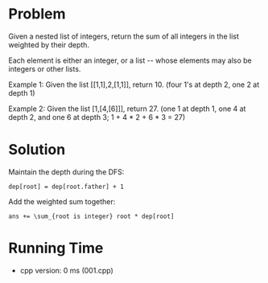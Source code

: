 # Problem

Given a nested list of integers, return the sum of all integers in the list weighted by their depth.

Each element is either an integer, or a list -- whose elements may also be integers or other lists.

Example 1:
Given the list [[1,1],2,[1,1]], return 10. (four 1's at depth 2, one 2 at depth 1)

Example 2:
Given the list [1,[4,[6]]], return 27. (one 1 at depth 1, one 4 at depth 2, and one 6 at depth 3; 1 + 4 * 2 + 6 * 3 = 27)

# Solution

Maintain the depth during the DFS:

```
dep[root] = dep[root.father] + 1
```

Add the weighted sum together:

```
ans += \sum_{root is integer} root * dep[root]
```

# Running Time

- cpp version: 0 ms (001.cpp)
